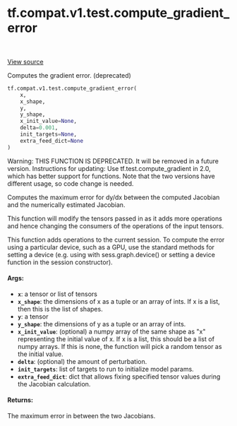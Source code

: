 <div itemscope itemtype="http://developers.google.com/ReferenceObject">
<meta itemprop="name" content="tf.compat.v1.test.compute_gradient_error" />
<meta itemprop="path" content="Stable" />
</div>

# tf.compat.v1.test.compute_gradient_error

<!-- Insert buttons and diff -->

<table class="tfo-notebook-buttons tfo-api" align="left">
</table>

<a target="_blank" href="/code/stable/tensorflow/python/ops/gradient_checker.py">View source</a>



Computes the gradient error. (deprecated)

``` python
tf.compat.v1.test.compute_gradient_error(
    x,
    x_shape,
    y,
    y_shape,
    x_init_value=None,
    delta=0.001,
    init_targets=None,
    extra_feed_dict=None
)
```



<!-- Placeholder for "Used in" -->

Warning: THIS FUNCTION IS DEPRECATED. It will be removed in a future version.
Instructions for updating:
Use tf.test.compute_gradient in 2.0, which has better support for functions. Note that the two versions have different usage, so code change is needed.

Computes the maximum error for dy/dx between the computed Jacobian and the
numerically estimated Jacobian.

This function will modify the tensors passed in as it adds more operations
and hence changing the consumers of the operations of the input tensors.

This function adds operations to the current session. To compute the error
using a particular device, such as a GPU, use the standard methods for
setting a device (e.g. using with sess.graph.device() or setting a device
function in the session constructor).

#### Args:


* <b>`x`</b>: a tensor or list of tensors
* <b>`x_shape`</b>: the dimensions of x as a tuple or an array of ints. If x is a list,
then this is the list of shapes.
* <b>`y`</b>: a tensor
* <b>`y_shape`</b>: the dimensions of y as a tuple or an array of ints.
* <b>`x_init_value`</b>: (optional) a numpy array of the same shape as "x"
  representing the initial value of x. If x is a list, this should be a list
  of numpy arrays.  If this is none, the function will pick a random tensor
  as the initial value.
* <b>`delta`</b>: (optional) the amount of perturbation.
* <b>`init_targets`</b>: list of targets to run to initialize model params.
* <b>`extra_feed_dict`</b>: dict that allows fixing specified tensor values
  during the Jacobian calculation.


#### Returns:

The maximum error in between the two Jacobians.


